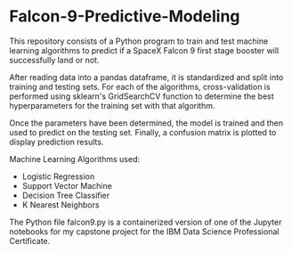 # Falcon-9-Predictive-Modeling
This repository consists of a Python program to train and test machine learning algorithms to predict if a SpaceX Falcon 9 first stage booster will successfully land or not.

After reading data into a pandas dataframe, it is standardized and split into training and testing sets. For each of the algorithms, cross-validation is performed using sklearn's GridSearchCV function to determine the best hyperparameters for the training set with that algorithm.

Once the parameters have been determined, the model is trained and then used to predict on the testing set. Finally, a confusion matrix is plotted to display prediction results.

Machine Learning Algorithms used:
- Logistic Regression
- Support Vector Machine
- Decision Tree Classifier
- K Nearest Neighbors


The Python file falcon9.py is a containerized version of one of the Jupyter notebooks for my capstone project for the IBM Data Science Professional Certificate.
